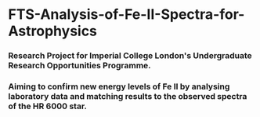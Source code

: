 # FTS-Analysis-of-Fe-II-Spectra-for-Astrophysics
### Research Project for Imperial College London's Undergraduate Research Opportunities Programme. 
### Aiming to confirm new energy levels of Fe II by analysing laboratory data and matching results to the observed spectra of the HR 6000 star.
